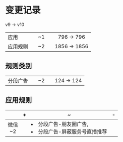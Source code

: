 # 变更记录

v9 -> v10

||||||
|-|:-:|:-:|:-:|:-:|
|应用||~1||796 -> 796|
|应用规则||~2||1856 -> 1856|

## 规则类别

||||||
|-|:-:|:-:|:-:|:-:|
|分段广告||~2||124 -> 124|

## 应用规则

||+|~|-|
|:-:|-|-|-|
|微信<br>~2||<li>分段广告-朋友圈广告,<li>分段广告-屏蔽服务号直播推荐||
